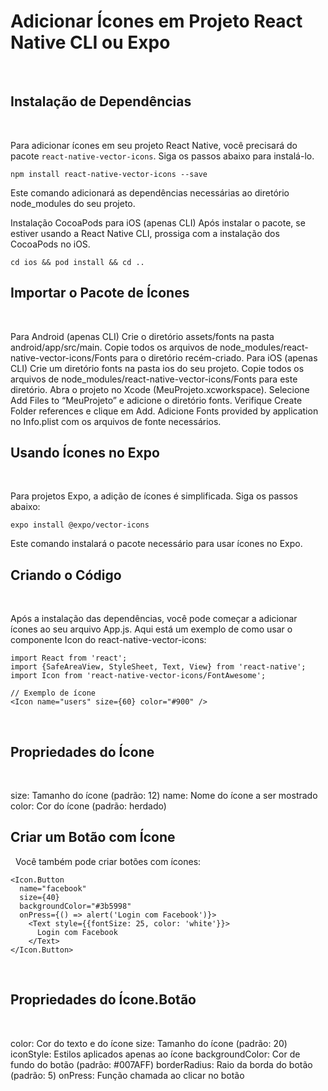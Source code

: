 # Adicionar Ícones em Projeto React Native CLI ou Expo

&nbsp;

## Instalação de Dependências

&nbsp;

Para adicionar ícones em seu projeto React Native, você precisará do pacote `react-native-vector-icons`. Siga os passos abaixo para instalá-lo.
&#8203;

```
npm install react-native-vector-icons --save
```

Este comando adicionará as dependências necessárias ao diretório node_modules do seu projeto.

Instalação CocoaPods para iOS (apenas CLI)
Após instalar o pacote, se estiver usando a React Native CLI, prossiga com a instalação dos CocoaPods no iOS.

```
cd ios && pod install && cd ..
```

## Importar o Pacote de Ícones

&nbsp;

Para Android (apenas CLI)
Crie o diretório assets/fonts na pasta android/app/src/main.
Copie todos os arquivos de node_modules/react-native-vector-icons/Fonts para o diretório recém-criado.
Para iOS (apenas CLI)
Crie um diretório fonts na pasta ios do seu projeto.
Copie todos os arquivos de node_modules/react-native-vector-icons/Fonts para este diretório.
Abra o projeto no Xcode (MeuProjeto.xcworkspace).
Selecione Add Files to “MeuProjeto” e adicione o diretório fonts.
Verifique Create Folder references e clique em Add.
Adicione Fonts provided by application no Info.plist com os arquivos de fonte necessários.
&#8203;

## Usando Ícones no Expo

&nbsp;

Para projetos Expo, a adição de ícones é simplificada. Siga os passos abaixo:

```
expo install @expo/vector-icons
```

Este comando instalará o pacote necessário para usar ícones no Expo.
&#8203;

## Criando o Código

&nbsp;

Após a instalação das dependências, você pode começar a adicionar ícones ao seu arquivo App.js. Aqui está um exemplo de como usar o componente Icon do react-native-vector-icons:

```
import React from 'react';
import {SafeAreaView, StyleSheet, Text, View} from 'react-native';
import Icon from 'react-native-vector-icons/FontAwesome';

// Exemplo de ícone
<Icon name="users" size={60} color="#900" />
```

&#8203;

## Propriedades do Ícone

&nbsp;

size: Tamanho do ícone (padrão: 12)
name: Nome do ícone a ser mostrado
color: Cor do ícone (padrão: herdado)
&#8203;

## Criar um Botão com Ícone

&nbsp;
Você também pode criar botões com ícones:

```
<Icon.Button
  name="facebook"
  size={40}
  backgroundColor="#3b5998"
  onPress={() => alert('Login com Facebook')}>
    <Text style={{fontSize: 25, color: 'white'}}>
      Login com Facebook
    </Text>
</Icon.Button>
```
&#8203;

## Propriedades do Ícone.Botão
&nbsp;

color: Cor do texto e do ícone
size: Tamanho do ícone (padrão: 20)
iconStyle: Estilos aplicados apenas ao ícone
backgroundColor: Cor de fundo do botão (padrão: #007AFF)
borderRadius: Raio da borda do botão (padrão: 5)
onPress: Função chamada ao clicar no botão
&#8203;